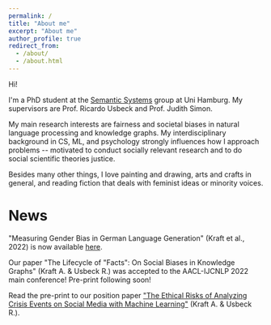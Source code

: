 ```yaml
---
permalink: /
title: "About me"
excerpt: "About me"
author_profile: true
redirect_from: 
  - /about/
  - /about.html
---
```

Hi!

I'm a PhD student at the [Semantic Systems](https://www.inf.uni-hamburg.de/en/inst/ab/sems/home.html) group at Uni Hamburg. My supervisors are Prof. Ricardo Usbeck and Prof. Judith Simon. 

My main research interests are fairness and societal biases in natural language processing and knowledge graphs. My interdisciplinary background in CS, ML, and psychology strongly influences how I approach problems -- motivated to conduct socially relevant research and to do social scientific theories justice.

Besides many other things, I love painting and drawing, arts and crafts in general, and reading fiction that deals with feminist ideas or minority voices. 


# News
"Measuring Gender Bias in German Language Generation" (Kraft et al., 2022) is now available [here](https://dl.gi.de/handle/20.500.12116/39481).

Our paper "The Lifecycle of "Facts": On Social Biases in Knowledge Graphs" (Kraft A. & Usbeck R.) was accepted to the AACL-IJCNLP 2022 main conference! Pre-print following soon! 

Read the pre-print to our position paper ["The Ethical Risks of Analyzing Crisis Events on Social Media with Machine Learning"](https://www.edit.fis.uni-hamburg.de/ws/files/21694376/CAMRDY_D2R2_ethical_risks_social_media_ML.pdf) (Kraft A. & Usbeck R.). 


